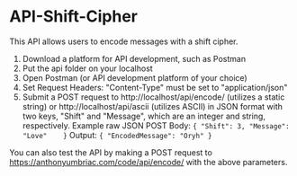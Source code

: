 # API-Shift-Cipher
This API allows users to encode messages with a shift cipher.

1) Download a platform for API development, such as Postman
2) Put the api folder on your localhost
3) Open Postman (or API development platform of your choice)
4) Set Request Headers: "Content-Type" must be set to "application/json"
5) Submit a POST request to http://localhost/api/encode/ (utilizes a static string) or http://localhost/api/ascii (utilizes ASCII) in JSON format with two keys, "Shift" and "Message", which are an integer and string, respectively. 
Example raw JSON POST Body:
`
{
	"Shift": 3,
	"Message": "Love"	
}
`
Output: 
`
{
	"EncodedMessage": "Oryh"
}
`

You can also test the API by making a POST request to https://anthonyumbriac.com/code/api/encode/ with the above parameters.
